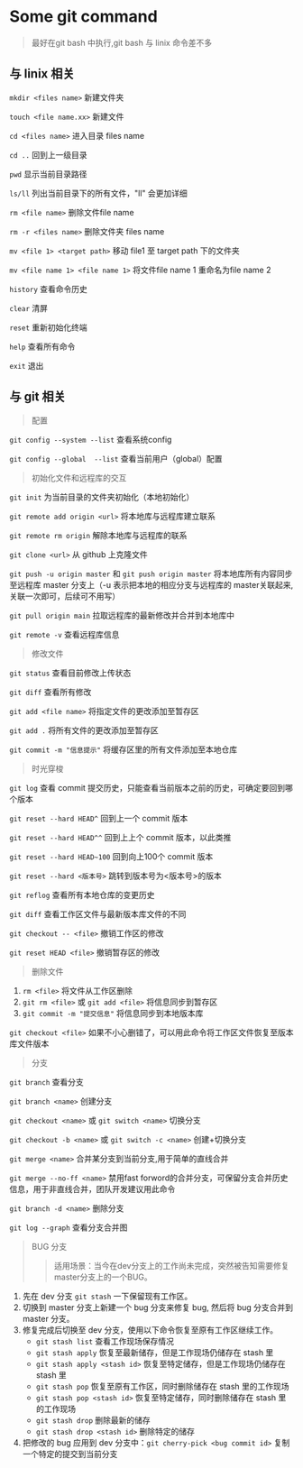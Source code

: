 # Some git command

>最好在git bash 中执行,git bash 与 linix 命令差不多

## 与 linix 相关
`mkdir <files name>` 新建文件夹

`touch <file name.xx>` 新建文件

`cd <files name>` 进入目录 files name

`cd ..` 回到上一级目录

`pwd` 显示当前目录路径

`ls/ll` 列出当前目录下的所有文件，"ll" 会更加详细

`rm <file name>` 删除文件file name

`rm -r <files name>` 删除文件夹 files name

`mv <file 1> <target path>` 移动 file1 至 target path 下的文件夹

`mv <file name 1> <file name 1>` 将文件file name 1 重命名为file name 2

`history` 查看命令历史

`clear` 清屏

`reset` 重新初始化终端

`help` 查看所有命令

`exit` 退出

## 与 git 相关

> 配置

`git config --system --list` 查看系统config

`git config --global  --list` 查看当前用户（global）配置

> 初始化文件和远程库的交互

`git init` 为当前目录的文件夹初始化（本地初始化）

`git remote add origin <url>` 将本地库与远程库建立联系

`git remote rm origin` 解除本地库与远程库的联系

`git clone <url>` 从 github 上克隆文件

`git push -u origin master` 和 `git push origin master` 将本地库所有内容同步至远程库 master 分支上（-u 表示把本地的相应分支与远程库的 master关联起来,关联一次即可，后续可不用写）

`git pull origin main` 拉取远程库的最新修改并合并到本地库中

`git remote -v` 查看远程库信息

> 修改文件

`git status` 查看目前修改上传状态

`git diff` 查看所有修改

`git add <file name>` 将指定文件的更改添加至暂存区

`git add .` 将所有文件的更改添加至暂存区

`git commit -m "信息提示"` 将缓存区里的所有文件添加至本地仓库

> 时光穿梭

`git log` 查看 commit 提交历史，只能查看当前版本之前的历史，可确定要回到哪个版本

`git reset --hard HEAD^` 回到上一个 commit 版本

`git reset --hard HEAD^^` 回到上上个 commit 版本，以此类推

`git reset --hard HEAD~100` 回到向上100个 commit 版本

`git reset --hard <版本号>` 跳转到版本号为<版本号>的版本

`git reflog` 查看所有本地仓库的变更历史 

`git diff` 查看工作区文件与最新版本库文件的不同

`git checkout -- <file>` 撤销工作区的修改

`git reset HEAD <file>` 撤销暂存区的修改

> 删除文件

1. `rm <file>` 将文件从工作区删除 
2. `git rm <file>` 或 `git add <file>` 将信息同步到暂存区
3. `git commit -m "提交信息"` 将信息同步到本地版本库

`git checkout <file>` 如果不小心删错了，可以用此命令将工作区文件恢复至版本库文件版本

> 分支

`git branch` 查看分支

`git branch <name>` 创建分支

`git checkout <name>` 或 `git switch <name>` 切换分支

`git checkout -b <name>` 或 `git switch -c <name>` 创建+切换分支

`git merge <name>` 合并某分支到当前分支,用于简单的直线合并

`git merge --no-ff <name>` 禁用fast forword的合并分支，可保留分支合并历史信息，用于非直线合并，团队开发建议用此命令

`git branch -d <name>` 删除分支

`git log --graph` 查看分支合并图

> BUG 分支
>> 适用场景：当今在dev分支上的工作尚未完成，突然被告知需要修复master分支上的一个BUG。

1. 先在 dev 分支 `git stash` 一下保留现有工作区。
2. 切换到 master 分支上新建一个 bug 分支来修复 bug, 然后将 bug 分支合并到 master 分支。
3. 修复完成后切换至 dev 分支，使用以下命令恢复至原有工作区继续工作。
   * `git stash list` 查看工作现场保存情况
   * `git stash apply` 恢复至最新储存，但是工作现场仍储存在 stash 里
   * `git stash apply <stash id>` 恢复至特定储存，但是工作现场仍储存在 stash 里
   * `git stash pop` 恢复至原有工作区，同时删除储存在 stash 里的工作现场
   * `git stash pop <stash id>` 恢复至特定储存，同时删除储存在 stash 里的工作现场
   * `git stash drop` 删除最新的储存
   * `git stash drop <stash id>` 删除特定的储存
  4. 把修改的 bug 应用到 dev 分支中：`git cherry-pick <bug commit id>` 复制一个特定的提交到当前分支
